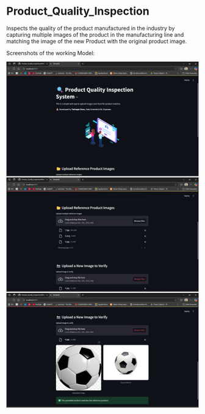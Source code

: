 # Product_Quality_Inspection
Inspects the quality of the product manufactured in the industry by capturing multiple images of the product in the manufacturing line and matching the image of the new Product with the original product image.

Screenshots of the working Model:

![Project Screenshot](img1.jpg)
![Project Screenshot](img2.jpg)
![Project Screenshot](img3.jpg)

